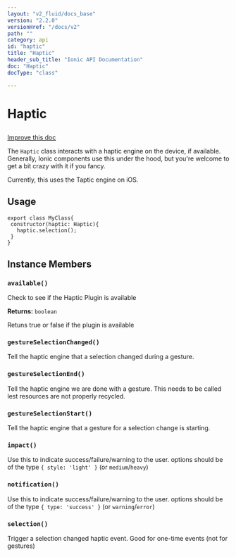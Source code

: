 ```yaml
---
layout: "v2_fluid/docs_base"
version: "2.2.0"
versionHref: "/docs/v2"
path: ""
category: api
id: "haptic"
title: "Haptic"
header_sub_title: "Ionic API Documentation"
doc: "Haptic"
docType: "class"

---
```










<h1 class="api-title">
<a class="anchor" name="haptic" href="#haptic"></a>

Haptic





</h1>

<a class="improve-v2-docs" href="http://github.com/driftyco/ionic/edit/master//src/tap-click/haptic.ts#L2">
Improve this doc
</a>






<p>The <code>Haptic</code> class interacts with a haptic engine on the device, if
available. Generally, Ionic components use this under the hood, but you&#39;re
welcome to get a bit crazy with it if you fancy.</p>
<p>Currently, this uses the Taptic engine on iOS.</p>




<!-- @usage tag -->

<h2><a class="anchor" name="usage" href="#usage"></a>Usage</h2>

<pre><code class="lang-ts">export class MyClass{
 constructor(haptic: Haptic){
   haptic.selection();
 }
}
</code></pre>




<!-- @property tags -->



<!-- instance methods on the class -->

<h2><a class="anchor" name="instance-members" href="#instance-members"></a>Instance Members</h2>

<div id="available"></div>

<h3>
<a class="anchor" name="available" href="#available"></a>
<code>available()</code>
  

</h3>

Check to see if the Haptic Plugin is available






<div class="return-value">
<i class="icon ion-arrow-return-left"></i>
<b>Returns:</b> 
  <code>boolean</code> <p>Retuns true or false if the plugin is available</p>


</div>




<div id="gestureSelectionChanged"></div>

<h3>
<a class="anchor" name="gestureSelectionChanged" href="#gestureSelectionChanged"></a>
<code>gestureSelectionChanged()</code>
  

</h3>

Tell the haptic engine that a selection changed during a gesture.











<div id="gestureSelectionEnd"></div>

<h3>
<a class="anchor" name="gestureSelectionEnd" href="#gestureSelectionEnd"></a>
<code>gestureSelectionEnd()</code>
  

</h3>

Tell the haptic engine we are done with a gesture. This needs to be
called lest resources are not properly recycled.











<div id="gestureSelectionStart"></div>

<h3>
<a class="anchor" name="gestureSelectionStart" href="#gestureSelectionStart"></a>
<code>gestureSelectionStart()</code>
  

</h3>

Tell the haptic engine that a gesture for a selection change is starting.











<div id="impact"></div>

<h3>
<a class="anchor" name="impact" href="#impact"></a>
<code>impact()</code>
  

</h3>

Use this to indicate success/failure/warning to the user.
options should be of the type `{ style: 'light' }` (or `medium`/`heavy`)











<div id="notification"></div>

<h3>
<a class="anchor" name="notification" href="#notification"></a>
<code>notification()</code>
  

</h3>

Use this to indicate success/failure/warning to the user.
options should be of the type `{ type: 'success' }` (or `warning`/`error`)











<div id="selection"></div>

<h3>
<a class="anchor" name="selection" href="#selection"></a>
<code>selection()</code>
  

</h3>

Trigger a selection changed haptic event. Good for one-time events
(not for gestures)














<!-- related link --><!-- end content block -->


<!-- end body block -->

